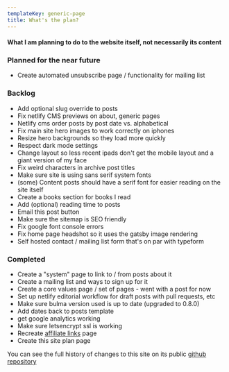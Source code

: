 ```yaml
---
templateKey: generic-page
title: What's the plan?
---
```


#### What I am planning to do to the website itself, not necessarily its content

### Planned for the near future

* Create automated unsubscribe page / functionality for mailing list

### Backlog

* Add optional slug override to posts
* Fix netlify CMS previews on about, generic pages
* Netlify cms order posts by post date vs. alphabetical
* Fix main site hero images to work correctly on iphones
* Resize hero backgrounds so they load more quickly
* Respect dark mode settings
* Change layout so less recent ipads don't get the mobile layout and a giant version of my face
* Fix weird characters in archive post titles
* Make sure site is using sans serif system fonts
* (some) Content posts should have a serif font for easier reading on the site itself
* Create a books section for books I read
* Add (optional) reading time to posts
* Email this post button
* Make sure the sitemap is SEO friendly
* Fix google font console errors
* Fix home page headshot so it uses the gatsby image rendering
* Self hosted contact / mailing list form that's on par with typeform

### Completed

* Create a "system" page to link to / from posts about it
* Create a mailing list and ways to sign up for it
* Create a core values page / set of pages - went with a post for now
* Set up netlify editorial workflow for draft posts with pull requests, etc
* Make sure bulma version used is up to date (upgraded to 0.8.0)
* Add dates back to posts template
* get google analytics working
* Make sure letsencrypt ssl is working
* Recreate [affiliate links](/affiliate-links) page
* Create this site plan page

You can see the full history of changes to this site on its public [github repository](https://github.com/craigsturgis/craigsturgisdotcom-netlify)
